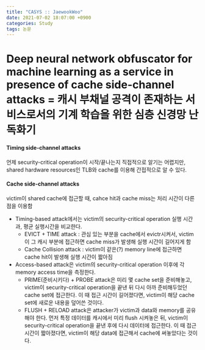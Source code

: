 ```yaml
---
title: "CASYS :: JaewookWoo"
date: 2021-07-02 18:07:00 +0900
categories: Study
tags: 논문
---
```


# Deep neural network obfuscator for machine learning as a service in presence of cache side-channel attacks = 캐시 부채널 공격이 존재하는 서비스로서의 기계 학습을 위한 심층 신경망 난독화기

#### Timing side-channel attacks
언제 security-critical operation이 시작/끝나는지 직접적으로 알기는 어렵지만, shared hardware resources인 TLB와 cache를 이용해 간접적으로 알 수 있다.

#### Cache side-channel attacks
victim이 shared cache에 접근할 때, cahce hit과 cache miss는 처리 시간이 다른 점을 이용함
- Timing-based attack에서는 victim의 security-critical operation 실행 시간과, 평균 실행시간을 비교한다.
  - EVICT + TIME attack : 관심 있는 부분을 cache에서 evictr시켜서, victim이 그 캐시 부분에 접근하면 cache miss가 발생해 실행 시간이 길어지게 함
  - Cache Collision attack : victim이 같은(?) memory line에 접근하면 cache hit이 발생해 실행 시간이 짧아짐
- Access-based attack은 victim의 security-critical operation 이후에 각 memory access time을 측정한다.
  - PRIME(준비시키다) + PROBE attack은 미리 몇 cache set을 준비해놓고, victim이 security-critical operation을 끝낸 뒤 다시 아까 준비해두었던 cache set에 접근한다. 이 때 접근 시간이 길어졌다면, victim이 해당 cache set에 새로운 내용을 덮어쓴 것이다.
  - FLUSH + RELOAD attack은 attacker가 victim과 data와 memory를 공유해야 한다. 먼저 특정 데이터를 캐시에서 미리 flush 시켜놓은 뒤, victim이 security-critical operation을 끝낸 후에 다시 데이터에 접근한다. 이 때 접근 시간이 짧아졌다면, victim이 해당 data에 접근해서 cache에 써놓았다는 것이다.

